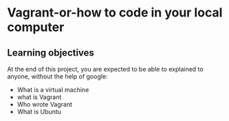 # Vagrant-or-how to code in your local computer
## Learning objectives
At the end of this project, you are expected to be able to explained to anyone, without the help of google:
*  What is a virtual machine 
*  what is Vagrant 
*  Who wrote Vagrant 
*  What is Ubuntu

